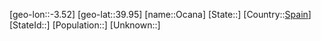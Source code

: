 ﻿---
location: [39.95,-3.52]
type: City
tags:
- geo/City


SpocWebEntityId: 33052
isDeleted: false
confidential: public

---
[geo-lon::-3.52]
[geo-lat::39.95]
[name::Ocana]
[State::]
[Country::[Spain](geo/Continent/Europe/Spain.md)]
[StateId::]
[Population::]
[Unknown::]

